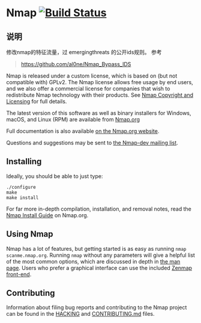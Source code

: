 Nmap [![Build Status](https://travis-ci.org/nmap/nmap.svg?branch=master)](https://travis-ci.org/nmap/nmap)
====
## 说明

修改nmap的特征流量，过 emergingthreats 的公开ids规则。
参考
> https://github.com/al0ne/Nmap_Bypass_IDS

Nmap is released under a custom license, which is based on (but not compatible
with) GPLv2. The Nmap license allows free usage by end users, and we also offer
a commercial license for companies that wish to redistribute Nmap technology
with their products. See [Nmap Copyright and Licensing](https://nmap.org/book/man-legal.html)
for full details.

The latest version of this software as well as binary installers for Windows,
macOS, and Linux (RPM) are available from
[Nmap.org](https://nmap.org/download.html)

Full documentation is also available
[on the Nmap.org website](https://nmap.org/docs.html).

Questions and suggestions may be sent to
[the Nmap-dev mailing list](https://nmap.org/mailman/listinfo/dev).

Installing
----------
Ideally, you should be able to just type:

    ./configure
    make
    make install

For far more in-depth compilation, installation, and removal notes, read the
[Nmap Install Guide](https://nmap.org/book/install.html) on Nmap.org.

Using Nmap
----------
Nmap has a lot of features, but getting started is as easy as running `nmap
scanme.nmap.org`. Running `nmap` without any parameters will give a helpful
list of the most common options, which are discussed in depth in [the man
page](https://nmap.org/book/man.html). Users who prefer a graphical interface
can use the included [Zenmap front-end](https://nmap.org/zenmap/).

Contributing
------------
Information about filing bug reports and contributing to the Nmap project can
be found in the [HACKING](HACKING) and [CONTRIBUTING.md](CONTRIBUTING.md)
files.
